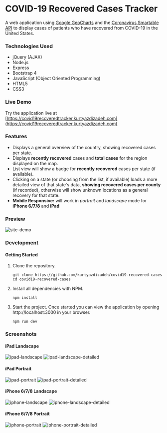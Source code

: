 # COVID-19 Recovered Cases Tracker

A web application using [Google GeoCharts](https://developers.google.com/chart/interactive/docs/gallery/geochart) and the [Coronavirus Smartable API](https://developer.smartable.ai/api-details#api=coronavirus&operation=stats) to display cases of patients who have recovered from COVID-19 in the United States.


### Technologies Used

- jQuery (AJAX)
- Node.js
- Express
- Bootstrap 4
- JavaScript (Object Oriented Programming)
- HTML5
- CSS3

### Live Demo

Try the application live at [https://covid19recoveredtracker.kurtyazdizadeh.com](https://covid19recoveredtracker.kurtyazdizadeh.com)


### Features
- Displays a general overview of the country, showing recovered cases per state.
- Displays **recently recovered** cases and **total cases** for the region displayed on the map.
- List view will show a badge for **recently recovered** cases per state (if available).
- Clicking on a state (or choosing from the list, if available) loads a more detailed view of that state's data, **showing recovered cases per county** (if recorded), otherwise will show unknown locations as a general recovery for that state.
- **Mobile Responsive:** will work in *portrait* and *landscape* mode for **iPhone 6/7/8** and **iPad**


### Preview

![site-demo](/images/site-demo.gif)


### Development
#### Getting Started

1. Clone the repository.

   ```shell
   git clone https://github.com/kurtyazdizadeh/covid19-recovered-cases
   cd covid19-recovered-cases
   ```

2. Install all dependencies with NPM.
  
    ```shell
    npm install
    ```
3. Start the project. Once started you can view the application by opening http://localhost:3000 in your browser.

    ```shell
    npm run dev
    ```

### Screenshots
#### iPad Landscape
![ipad-landscape](/images/ipad-ls.png)
![ipad-landscape-detailed](/images/ipad-ls-state.png)

#### iPad Portrait
![ipad-portrait](/images/ipad-pt.png)
![ipad-portrait-detailed](/images/ipad-pt-state.png)

#### iPhone 6/7/8 Landscape
![iphone-landscape](/images/iphone-ls.png)
![iphone-landscape-detailed](/images/iphone-ls-state.png)

#### iPhone 6/7/8 Portrait
![iphone-portrait](/images/iphone-pt.png)
![iphone-portrait-detailed](/images/iphone-pt-state.png)
